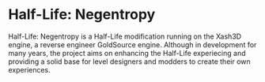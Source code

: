 # Half-Life: Negentropy
 Half-Life: Negentropy is a Half-Life modification running on the Xash3D engine, a reverse engineer GoldSource engine.
 Although in development for many years, the project aims on enhancing the Half-Life experiecing and providing a solid base for level designers and modders to create their own experiences.
